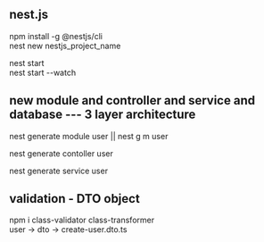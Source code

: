  ## nest.js

 npm install -g @nestjs/cli <br/>
 nest new nestjs_project_name <br/>

 nest start <br/>
 nest start --watch <br/>
 
 ## new module and controller and service and database --- 3 layer architecture 
 nest generate module user  || nest g m user <br/>

 nest generate contoller user <br/>

 nest generate service user
  
 ## validation -  DTO object
 npm i class-validator class-transformer<br/>
 user -> dto -> create-user.dto.ts <br/>